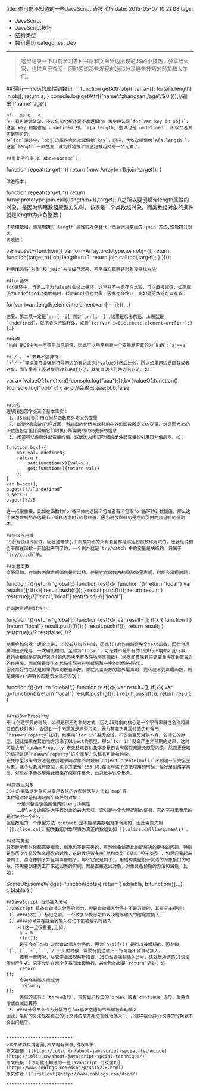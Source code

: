 title: 你可能不知道的一些JavaScript 奇技淫巧
date: 2015-05-07 10:21:08
tags:  
 - JavaScript 
 - JavaScript技巧 
 - 结构类型
 - 数组遍历 
categories: Dev
---
<blockquote class="blockquote-center">这里记录一下以前学习各种书籍和文章里边出现的JS的小技巧，分享给大家，也供自己查阅，同时感谢那些发现创造和分享这些技巧的前辈和大牛们。</blockquote>
##遍历一个obj的属性到数组  
```
function getAttr(obj){
     var a=[];
     for(a[a.length] in obj);
     return a;
}
console.log(getAttr({'name':'zhangsan','age':'20'}));//输出:['name','age']

```
<!-- more -->
乍一看可能比较蒙，不过仔细分析还是不难理解的。常见用法是`for(var key in obj)`，这里`key`初始也是`undefined`的，`a[a.length]`整体也是`undefined`，所以二者其实是等价的。  
在`for`循环中，`obj`的属性会依次赋值给`key`，同样，也依次赋值给`a[a.length]`，这里`length`一直在变，就巧妙地挨个赋值给数组的每一个元素了。

##重复字符串(如`abc=>abcabc`)  
```
function repeat(target,n){
    return (new Array(n+1).join(target));
}
```
改进版本:  
```
function repeat(target,n){
	return Array.prototype.join.call({length:n+1},target);
	//之所以要创建带length属性的对象，是因为调用数组原型方法时，必须是一个类数组对象，而类数组对象的条件就是length为非负整数
}
```
不新建数组，而是用拥有`length`属性的对象替代，然后调用数组的`join`方法,性能提升很大.
再改进：
```
var repeat=(function(){
	var join=Array.prototype.join,obj={};
	return function(target,n){
		obj.length=n+1;
		return join.call(obj,target);
	}
})();
```
利用闭包将`对象`和`join`方法缓存起来，不用每次都新建对象和寻找方法  

##for循环  
for循环中，当第二项为false时会终止循环，这里并不一定存在比较，可以直接赋值，如果赋值为undefined之类的值时，转成bool值也为假，因此也会终止，比如遍历数组可以写成：  
```
for(var i=arr.length,element;element=arr[—-i];){…}
```
这里，第二项一定是`arr[--i]`而非`arr[i--]`,如果是后者的话，上来就是`undefined`，就不会执行循环体，或者`for(var i=0,element;element=arr[i++];){…}`

##NaN
`NaN`是JS中唯一不等于自己的值，因此可以用来判断一个变量是否真的为`NaN`:`a!==a`

##`/`、`+`等算术运算符
`<`/`+`等运算符会强制符号两边的表达式执行valueOf然后比较，所以如果两边是函数或者对象，而又重写了该对象的valueOf方法，就会自动执行两边的方法。如：
```
var a={valueOf:function(){console.log("aaa");}},b={valueOf:function(){console.log("bbb");}};
    a<b;//会输出:aaa;bbb;false
```

##闭包 
理解闭包需学会三个基本事实：  
 1. JS允许你引用在当前函数意外定义的变量  
 2. 即使外部函数已经返回，当前函数仍然可以引用在外部函数所定义的变量。这是因为JS的函数值包含里比调用它们时执行所需要的代码更多的信息  
 3. 闭包可以更新外部变量的值。这是因为闭包存储的是外部变量的引用而非值副本。如：
 	```
function box(){
	var val=undefined;
	return {
		set:function(x){val=x;},
		get:function(){return val;}
	};
}
var b=box();
b.get();//“undefined”
b.set(5);
b.get();//5
	```
这一点很重要，比如在函数的for循环体内返回闭包或者有闭包取for循环的计数器值，那么这个闭包取到的永远是for循环结束时i的最终值，因为闭包存储的是它的引用而非当时的值副本。

##块级作用域  
JS没有块级作用域，因此通常情况下函数内部的所有变量都是绑定到函数作用域的，也就是说相当于都在函数一开始就声明了的，一个例外就是`try/catch`中的变量是块级的，只属于`try/catch`块。

##嵌套函数  
众所周知，在函数内部声明函数是可以的，但是在在函数内的局部块里声明，可能会出现问题：  
```
function f(){return “global”;}
function test(x){
     function f(){return “local”}
     var result=[];
     if(x){
          result.push(f());
     }
     result.push(f());
     return result;
}
test(true);//[“local”,”local”]
test(false);//[“local”]
```
将函数声明到if块中：
```
function f(){return “global”;}
function test(x){
     var result=[];
     if(x){
          function f(){return “local”}
          result.push(f());
     }
     result.push(f());
     return result;
} 
test(true);//?
test(false);//?
```
结果会如何呢？理论上讲，JS没有块级作用域，因此f()的作用域是整个test函数，因此合理猜测应该是与上一次输出相同，全部为”local”，可是并不是所有的JS执行环境都如此行事，有的会根据是否执行包含f的代码块来有条件地绑定函数f（绑定即意味着将该变量绑定到其最近的作用域，而赋值是发生在代码实际执行到赋值那一步的时候进行的）。  
因此最好的办法是如果要声明嵌套函数，都在其富函数的最外层声明，要么就不要声明函数，而是使用var声明和函数表达式来实现：
```
function f(){return “global”;}
function test(x){
     var result=[];
     if(x){
          var g=function(){return “local”}
          result.push(g());
     }
     result.push(f());
     return result;
}
```

##hasOwnProperty 
用js创建字典的时候，如果是利用对象的方式（因为JS对象的核心是一个字符串属性名称和属性值的映射表），会遇到一个问题就是原型污染，因为获取字典属性值的时候用`hasOwnProperty`还好，如果用`for in`遍历的话，不仅会遍历对象本身，包括它的原型，因此如果在其他地方污染了Object的原型，那么`for in`就会产生非预期的结果，这时可能会用`hasOwnProperty`来先检测该对象本身是否含有属性来避免原型污染，然而更极端的情况是连`hasOwnProperty`这个原型方法都有可能被污染。  
避免原型污染的方法是在创建字典对象的时候用`Object.create(null)`来创建一个完全空对象，这个对象没有原型，这个方法是`ES5`的,在没有这个方法可用的时候，最好是创建字典类，然后在字典类里用数组来存储有序集合，自己维护这个集合。  

##类数组对象  
JS中的类数组对象可以享用数组的大部分原型方法如`map`等
类数组对象是指满足两个条件的对象：
	一是具备合理范围值内的length属性
	二是length属性大于该对象的最大索引，索引是一个合理范围的证书，它的字符串表示的是对象的一个key；
但是数组的一个原型方法`contact`是不能被类数组对象调用的，因此需要先用`[].slice.call`把类数组对象转换为真正的数组比如`[].slice.call(arguments)`。  

##结构类型
并不是所有时候都需要继承，继承也不是完美的，有时候会创造比他能解决的更多的问题，特别是当层次关系没那么明显的时候，这时候应该多用`结构类型`(又叫`鸭子类型`，如果它看起来像鸭子、游泳像鸭子并且叫声像鸭子，那么它就是鸭子)，用结构类型设计灵活的对象接口的时候，不需要创建类工厂来返回类的实例，而是直接返回对象，对象具备预期的方法和属性，比如：

```
SomeObj.someWidget=function(opts){
     return {
          a:blabla,
          b:function(){...},
          c:blabla
     }
}
```
##JavaScript 自动插入分号 
JavaScript 具备自动插入分号的能力，但是自动插入分号并不是万能的，其有三条规则：
 1. ####只在`}`标记之前、一个或多个换行之后以及程序输入的结尾被插入
 2. ####分号只在随后的输入标记不能被解析时插入
 	>!!这一点很重要,比如:
	 a = b
	 (fn());
	 是不会在`a=b`之后自动插入分号的，因为`a=b(f())`是可以被解析的，因此像`(`,`[`,`+`,`-`,`/`开头的时候，需要特别注意上一行可能不会自动插入。
	 还有一些情况，尽管不会出现解析错误，JS仍然会强制插入分号，这就是所谓的JS语法限制产生式。它不允许在两个字符间出现换行，最危险的就是`return`语句，如
	 return 
{};
 	 会被强制插入而成为
	  return;
{};
 	 类似的还有：`throw语句`、带有显示标签的`break`或着`continue`语句、后置自增或自减运算符
 3. ####分号不会作为分隔符在for循环空语句的头部被自动插入
因此，最好的办法是在自己的js文件的最开始防御性地插入`;`，这样在合并js文件的时候就不会出问题了。  


*************************  
>本文转载自博客园,原文略有删减,侵权即删.
本文链接：[[http://ioliu.cn/about-javascript-spcial-technique](http://ioliu.cn/about-javascript-spcial-technique/)]
原文链接：[你可能不知道的一些JavaScript 奇技淫巧](http://www.cnblogs.com/dson/p/4415278.html) 
原文作者：[FirstLovt](http://www.cnblogs.com/dson/) 

*************************  